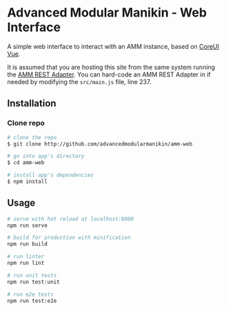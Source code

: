 # Advanced Modular Manikin - Web Interface

A simple web interface to interact with an AMM instance, based on [CoreUI Vue](https://github.com/coreui/coreui-free-vue-admin-template).

It is assumed that you are hosting this site from the same system running the [AMM REST Adapter](https://github.com/AdvancedModularManikin/rest-adapter).  You can hard-code an AMM REST Adapter in if needed by modifying the `src/main.js` file, line 237. 

## Installation

### Clone repo

``` bash
# clone the repo
$ git clone http://github.com/advancedmodularmanikin/amm-web

# go into app's directory
$ cd amm-web

# install app's dependencies
$ npm install
```

## Usage

``` bash
# serve with hot reload at localhost:8080
npm run serve

# build for production with minification
npm run build

# run linter
npm run lint

# run unit tests
npm run test:unit

# run e2e tests
npm run test:e2e

```
